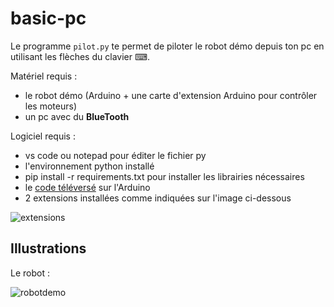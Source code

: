 # basic-pc

Le programme `pilot.py` te permet de piloter le robot démo depuis ton pc en utilisant les flèches du clavier ⌨.

Matériel requis :
- le robot démo (Arduino + une carte d'extension Arduino pour contrôler les moteurs)
- un pc avec du **BlueTooth**

Logiciel requis :

- vs code ou notepad pour éditer le fichier py
- l'environnement python installé
- pip install -r requirements.txt   pour installer les librairies nécessaires
- le [code téléversé](robot.ino) sur l'Arduino
- 2 extensions installées comme indiquées sur l'image ci-dessous

![extensions](https://github.com/user-attachments/assets/9d32498c-89f9-44b2-b2ce-78e3d2776a1e)


## Illustrations

Le robot :

![robotdemo](https://github.com/user-attachments/assets/ed6adbe7-8941-415b-b22a-74944afe4e94)


